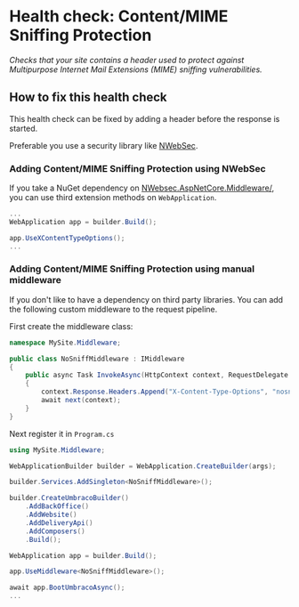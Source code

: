 # Health check: Content/MIME Sniffing Protection

_Checks that your site contains a header used to protect against Multipurpose Internet Mail Extensions (MIME) sniffing vulnerabilities._

## How to fix this health check

This health check can be fixed by adding a header before the response is started.

Preferable you use a security library like [NWebSec](https://docs.nwebsec.com/).

### Adding Content/MIME Sniffing Protection using NWebSec

If you take a NuGet dependency on [NWebsec.AspNetCore.Middleware/](https://www.nuget.org/packages/NWebsec.AspNetCore.Middleware/), you can use third extension methods on `WebApplication`.

```csharp
...
WebApplication app = builder.Build();

app.UseXContentTypeOptions();
...
```

### Adding Content/MIME Sniffing Protection using manual middleware

If you don't like to have a dependency on third party libraries. You can add the following custom middleware to the request pipeline.

First create the middleware class:


```csharp
namespace MySite.Middleware;

public class NoSniffMiddleware : IMiddleware
{
    public async Task InvokeAsync(HttpContext context, RequestDelegate next)
    {
        context.Response.Headers.Append("X-Content-Type-Options", "nosniff");
        await next(context);
    }
}
```

Next register it in `Program.cs`

```csharp
using MySite.Middleware;

WebApplicationBuilder builder = WebApplication.CreateBuilder(args);

builder.Services.AddSingleton<NoSniffMiddleware>();

builder.CreateUmbracoBuilder()
    .AddBackOffice()
    .AddWebsite()
    .AddDeliveryApi()
    .AddComposers()
    .Build();

WebApplication app = builder.Build();

app.UseMiddleware<NoSniffMiddleware>();

await app.BootUmbracoAsync();
...
```
